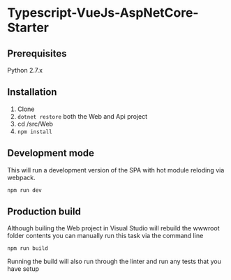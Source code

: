 # Typescript-VueJs-AspNetCore-Starter

## Prerequisites

Python 2.7.x

## Installation

1. Clone
2. ```dotnet restore``` both the Web and Api project
2. cd /src/Web
3. ```npm install```

## Development mode

This will run a development version of the SPA with hot module reloding via webpack.

```npm run dev```

## Production build

Although builing the Web project in Visual Studio will rebuild the wwwroot folder contents you can manually run this task via the command line

```npm run build```

Running the build will also run through the linter and run any tests that you have setup